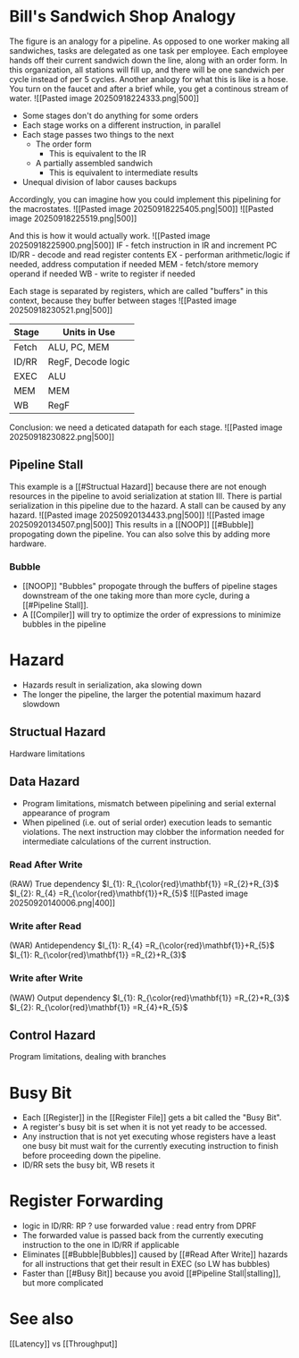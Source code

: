 # Bill's Sandwich Shop Analogy
The figure is an analogy for a pipeline. As opposed to one worker making all sandwiches, tasks are delegated as one task per employee. Each employee hands off their current sandwich down the line, along with an order form. In this organization, all stations will fill up, and there will be one sandwich per cycle instead of per 5 cycles. Another analogy for what this is like is a hose. You turn on the faucet and after a brief while, you get a continous stream of water.
![[Pasted image 20250918224333.png|500]]
* Some stages don't do anything for some orders
* Each stage works on a different instruction, in parallel
* Each stage passes two things to the next
	* The order form
		* This is equivalent to the IR
	* A partially assembled sandwich
		* This is equivalent to intermediate results
* Unequal division of labor causes backups

Accordingly, you can imagine how you could implement this pipelining for the macrostates.
![[Pasted image 20250918225405.png|500]]
![[Pasted image 20250918225519.png|500]]

And this is how it would actually work.
![[Pasted image 20250918225900.png|500]]
IF - fetch instruction in IR and increment PC
ID/RR - decode and read register contents
EX - performan arithmetic/logic if needed, address computation if needed
MEM - fetch/store memory operand if needed
WB - write to register if needed

Each stage is separated by registers, which are called "buffers" in this context, because they buffer between stages
![[Pasted image 20250918230521.png|500]]

| Stage | Units in Use       |
| ----- | ------------------ |
| Fetch | ALU, PC, MEM       |
| ID/RR | RegF, Decode logic |
| EXEC  | ALU                |
| MEM   | MEM                |
| WB    | RegF               |
Conclusion: we need a deticated datapath for each stage.
![[Pasted image 20250918230822.png|500]]

## Pipeline Stall
This example is a [[#Structual Hazard]] because there are not enough resources in the pipeline to avoid serialization at station III. There is partial serialization in this pipeline due to the hazard. A stall can be caused by any hazard.
![[Pasted image 20250920134433.png|500]]
![[Pasted image 20250920134507.png|500]]
This results in a [[NOOP]] [[#Bubble]] propogating down the pipeline. You can also solve this by adding more hardware.
### Bubble
* [[NOOP]] "Bubbles" propogate through the buffers of pipeline stages downstream of the one taking more than more cycle, during a [[#Pipeline Stall]].
* A [[Compiler]] will try to optimize the order of expressions to minimize bubbles in the pipeline

# Hazard
* Hazards result in serialization, aka slowing down
* The longer the pipeline, the larger the potential maximum hazard slowdown
## Structual Hazard
Hardware limitations
## Data Hazard
* Program limitations, mismatch between pipelining and serial external appearance of program
* When pipelined (i.e. out of serial order) execution leads to semantic violations. The next instruction may clobber the information needed for intermediate calculations of the current instruction.
### Read After Write
(RAW)
True dependency
$I_{1}: R_{\color{red}\mathbf{1}} =R_{2}+R_{3}$
$I_{2}: R_{4} =R_{\color{red}\mathbf{1}}+R_{5}$
![[Pasted image 20250920140006.png|400]]
### Write after Read
(WAR)
Antidependency
$I_{1}: R_{4} =R_{\color{red}\mathbf{1}}+R_{5}$
$I_{1}: R_{\color{red}\mathbf{1}} =R_{2}+R_{3}$
### Write after Write
(WAW)
Output dependency
$I_{1}: R_{\color{red}\mathbf{1}} =R_{2}+R_{3}$
$I_{2}: R_{\color{red}\mathbf{1}} =R_{4}+R_{5}$
## Control Hazard
Program limitations, dealing with branches

# Busy Bit
* Each [[Register]] in the [[Register File]] gets a bit called the "Busy Bit". 
* A register's busy bit is set when it is not yet ready to be accessed. 
* Any instruction that is not yet executing whose registers have a least one busy bit must wait for the currently executing instruction to finish before proceeding down the pipeline.
* ID/RR sets the busy bit, WB resets it
# Register Forwarding
* logic in ID/RR: RP ? use forwarded value : read entry from DPRF
* The forwarded value is passed back from the currently executing instruction to the one in ID/RR if applicable
* Eliminates [[#Bubble|Bubbles]] caused by [[#Read After Write]] hazards for all instructions that get their result in EXEC (so LW has bubbles)
* Faster than [[#Busy Bit]] because you avoid [[#Pipeline Stall|stalling]], but more complicated
# See also
[[Latency]] vs [[Throughput]]